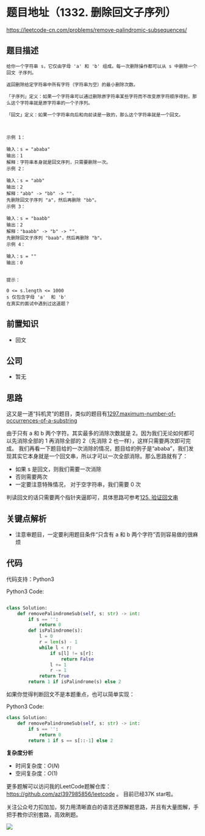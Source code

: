 # 题目地址（1332. 删除回文子序列）

https://leetcode-cn.com/problems/remove-palindromic-subsequences/

## 题目描述

```
给你一个字符串 s，它仅由字母 'a' 和 'b' 组成。每一次删除操作都可以从 s 中删除一个回文 子序列。

返回删除给定字符串中所有字符（字符串为空）的最小删除次数。

「子序列」定义：如果一个字符串可以通过删除原字符串某些字符而不改变原字符顺序得到，那么这个字符串就是原字符串的一个子序列。

「回文」定义：如果一个字符串向后和向前读是一致的，那么这个字符串就是一个回文。

 

示例 1：

输入：s = "ababa"
输出：1
解释：字符串本身就是回文序列，只需要删除一次。
示例 2：

输入：s = "abb"
输出：2
解释："abb" -> "bb" -> "".
先删除回文子序列 "a"，然后再删除 "bb"。
示例 3：

输入：s = "baabb"
输出：2
解释："baabb" -> "b" -> "".
先删除回文子序列 "baab"，然后再删除 "b"。
示例 4：

输入：s = ""
输出：0
 

提示：

0 <= s.length <= 1000
s 仅包含字母 'a'  和 'b'
在真实的面试中遇到过这道题？
```

## 前置知识

- 回文

## 公司

- 暂无

## 思路

这又是一道“抖机灵”的题目，类似的题目有[1297.maximum-number-of-occurrences-of-a-substring](https://github.com/azl397985856/leetcode/blob/77db8fa47c7ee0a14b320f7c2d22f7c61ae53c35/problems/1297.maximum-number-of-occurrences-of-a-substring.md)

由于只有 a 和 b 两个字符。其实最多的消除次数就是 2。因为我们无论如何都可以先消除全部的 1 再消除全部的 2（先消除 2 也一样），这样只需要两次即可完成。 我们再看一下题目给的一次消除的情况，题目给的例子是“ababa”，我们发现其实它本身就是一个回文串，所以才可以一次全部消除。那么思路就有了：

- 如果 s 是回文，则我们需要一次消除
- 否则需要两次
- 一定要注意特殊情况， 对于空字符串，我们需要 0 次

判读回文的话只需要两个指针夹逼即可，具体思路可参考[125. 验证回文串](./125.valid-palindrome.md)


## 关键点解析

- 注意审题目，一定要利用题目条件“只含有 a 和 b 两个字符”否则容易做的很麻烦

## 代码

代码支持：Python3

Python3 Code:

```python

class Solution:
    def removePalindromeSub(self, s: str) -> int:
        if s == '':
            return 0
        def isPalindrome(s):
            l = 0
            r = len(s) - 1
            while l < r:
                if s[l] != s[r]:
                    return False
                l += 1
                r -= 1
            return True
        return 1 if isPalindrome(s) else 2
```

如果你觉得判断回文不是本题重点，也可以简单实现：

Python3 Code:

```python
class Solution:
    def removePalindromeSub(self, s: str) -> int:
        if s == '':
            return 0
        return 1 if s == s[::-1] else 2

```

**复杂度分析**
- 时间复杂度：$O(N)$
- 空间复杂度：$O(1)$

更多题解可以访问我的LeetCode题解仓库：https://github.com/azl397985856/leetcode  。 目前已经37K star啦。

关注公众号力扣加加，努力用清晰直白的语言还原解题思路，并且有大量图解，手把手教你识别套路，高效刷题。


![](https://tva1.sinaimg.cn/large/007S8ZIlly1gfcuzagjalj30p00dwabs.jpg)


